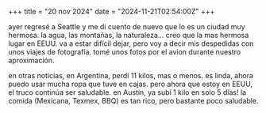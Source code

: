 +++
title = "20 nov 2024"
date = "2024-11-21T02:54:00Z"
+++

ayer regresé a Seattle y me di cuento de nuevo que lo es un ciudad muy hermosa. la agua, las montañas, la naturaleza… creo que la mas hermosa lugar en EEUU. va a estar difícil dejar, pero voy a decir mis despedidas con unos viajes de fotografía. tomé unos fotos por el avion durante nuestro aproximación.

en otras noticias, en Argentina, perdí 11 kilos, mas o menos. es linda, ahora puedo usar mucha ropa que tuve en cajas. pero ahora que estoy en EEUU, el truco continúa ser saludable. en Austin, ya subí 1 kilo en solo 5 días! la comida (Mexicana, Texmex, BBQ) es tan rico, pero bastante poco saludable.

